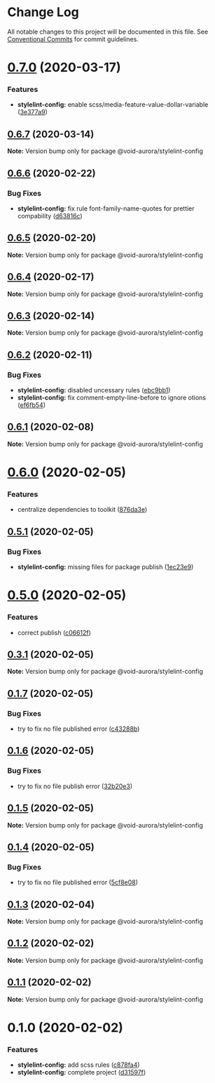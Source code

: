 # Change Log

All notable changes to this project will be documented in this file.
See [Conventional Commits](https://conventionalcommits.org) for commit guidelines.

# [0.7.0](https://github.com/void-aurora/toolkit/compare/@void-aurora/stylelint-config@0.6.7...@void-aurora/stylelint-config@0.7.0) (2020-03-17)

### Features

- **stylelint-config:** enable scss/media-feature-value-dollar-variable ([3e377a9](https://github.com/void-aurora/toolkit/commit/3e377a9a82ca359a96a8ce3c30f3d994c3b791c7))

## [0.6.7](https://github.com/void-aurora/toolkit/compare/@void-aurora/stylelint-config@0.6.6...@void-aurora/stylelint-config@0.6.7) (2020-03-14)

**Note:** Version bump only for package @void-aurora/stylelint-config

## [0.6.6](https://github.com/void-aurora/toolkit/compare/@void-aurora/stylelint-config@0.6.5...@void-aurora/stylelint-config@0.6.6) (2020-02-22)

### Bug Fixes

- **stylelint-config:** fix rule font-family-name-quotes for prettier compability ([d63816c](https://github.com/void-aurora/toolkit/commit/d63816c199424e54397b100e93c4b5cd33ef800b))

## [0.6.5](https://github.com/void-aurora/toolkit/compare/@void-aurora/stylelint-config@0.6.4...@void-aurora/stylelint-config@0.6.5) (2020-02-20)

**Note:** Version bump only for package @void-aurora/stylelint-config

## [0.6.4](https://github.com/void-aurora/toolkit/compare/@void-aurora/stylelint-config@0.6.3...@void-aurora/stylelint-config@0.6.4) (2020-02-17)

**Note:** Version bump only for package @void-aurora/stylelint-config

## [0.6.3](https://github.com/void-aurora/toolkit/compare/@void-aurora/stylelint-config@0.6.2...@void-aurora/stylelint-config@0.6.3) (2020-02-14)

**Note:** Version bump only for package @void-aurora/stylelint-config

## [0.6.2](https://github.com/void-aurora/toolkit/compare/@void-aurora/stylelint-config@0.6.1...@void-aurora/stylelint-config@0.6.2) (2020-02-11)

### Bug Fixes

- **stylelint-config:** disabled uncessary rules ([ebc9bb1](https://github.com/void-aurora/toolkit/commit/ebc9bb1e480ab9576bbb887ce8dd907dc6073403))
- **stylelint-config:** fix comment-empty-line-before to ignore otions ([ef6fb54](https://github.com/void-aurora/toolkit/commit/ef6fb5479c9fc9c48209c2e3cd47ab7219f18223))

## [0.6.1](https://github.com/void-aurora/toolkit/compare/@void-aurora/stylelint-config@0.6.0...@void-aurora/stylelint-config@0.6.1) (2020-02-08)

**Note:** Version bump only for package @void-aurora/stylelint-config

# [0.6.0](https://github.com/void-aurora/toolkit/compare/@void-aurora/stylelint-config@0.5.1...@void-aurora/stylelint-config@0.6.0) (2020-02-05)

### Features

- centralize dependencies to toolkit ([876da3e](https://github.com/void-aurora/toolkit/commit/876da3edba748c65b16b64faf5041a29c90d4a69))

## [0.5.1](https://github.com/void-aurora/toolkit/compare/@void-aurora/stylelint-config@0.5.0...@void-aurora/stylelint-config@0.5.1) (2020-02-05)

### Bug Fixes

- **stylelint-config:** missing files for package publish ([1ec23e9](https://github.com/void-aurora/toolkit/commit/1ec23e9489606b555235a39c30d5ffade0626fe2))

# [0.5.0](https://github.com/void-aurora/toolkit/compare/@void-aurora/stylelint-config@0.3.1...@void-aurora/stylelint-config@0.5.0) (2020-02-05)

### Features

- correct publish ([c06612f](https://github.com/void-aurora/toolkit/commit/c06612f414169f8855f95f1e5419967680073e26))

## [0.3.1](https://github.com/void-aurora/toolkit/compare/@void-aurora/stylelint-config@0.1.7...@void-aurora/stylelint-config@0.3.1) (2020-02-05)

**Note:** Version bump only for package @void-aurora/stylelint-config

## [0.1.7](https://github.com/void-aurora/toolkit/compare/@void-aurora/stylelint-config@0.1.6...@void-aurora/stylelint-config@0.1.7) (2020-02-05)

### Bug Fixes

- try to fix no file published error ([c43288b](https://github.com/void-aurora/toolkit/commit/c43288baa254be34b75640e0f65653c538b95e97))

## [0.1.6](https://github.com/void-aurora/toolkit/compare/@void-aurora/stylelint-config@0.1.5...@void-aurora/stylelint-config@0.1.6) (2020-02-05)

### Bug Fixes

- try to fix no file publish error ([32b20e3](https://github.com/void-aurora/toolkit/commit/32b20e39d8c80d961931424c061f2d49527d9259))

## [0.1.5](https://github.com/void-aurora/toolkit/compare/@void-aurora/stylelint-config@0.1.4...@void-aurora/stylelint-config@0.1.5) (2020-02-05)

**Note:** Version bump only for package @void-aurora/stylelint-config

## [0.1.4](https://github.com/void-aurora/toolkit/compare/@void-aurora/stylelint-config@0.1.3...@void-aurora/stylelint-config@0.1.4) (2020-02-05)

### Bug Fixes

- try to fix no file published error ([5cf8e08](https://github.com/void-aurora/toolkit/commit/5cf8e08286ccb149578dcf9833400cae61a9c535))

## [0.1.3](https://github.com/void-aurora/toolkit/compare/@void-aurora/stylelint-config@0.1.2...@void-aurora/stylelint-config@0.1.3) (2020-02-04)

**Note:** Version bump only for package @void-aurora/stylelint-config

## [0.1.2](https://github.com/void-aurora/toolkit/compare/@void-aurora/stylelint-config@0.1.1...@void-aurora/stylelint-config@0.1.2) (2020-02-02)

**Note:** Version bump only for package @void-aurora/stylelint-config

## [0.1.1](https://github.com/void-aurora/toolkit/compare/@void-aurora/stylelint-config@0.1.0...@void-aurora/stylelint-config@0.1.1) (2020-02-02)

**Note:** Version bump only for package @void-aurora/stylelint-config

# 0.1.0 (2020-02-02)

### Features

- **stylelint-config:** add scss rules ([c878fa4](https://github.com/void-aurora/toolkit/commit/c878fa411a81ea7fd7aedd62693a53a23455245d))
- **stylelint-config:** complete project ([d31597f](https://github.com/void-aurora/toolkit/commit/d31597f8d7fd07c52dfd81b7809ee155bfdf1499))
